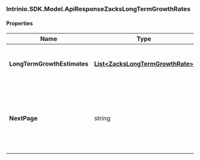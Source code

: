 [//]: # (CLASS:Intrinio.SDK.Model.ApiResponseZacksLongTermGrowthRates)

[//]: # (KIND:object)

### Intrinio.SDK.Model.ApiResponseZacksLongTermGrowthRates
#### Properties

[//]: # (START_DEFINITION)

Name | Type | Description
------------ | ------------- | -------------
**LongTermGrowthEstimates** | [**List&lt;ZacksLongTermGrowthRate&gt;**](ZacksLongTermGrowthRate.md) | Zacks latest long term growth rates &nbsp;
**NextPage** | string | The token required to request the next page of the data. If null, no further results are available. &nbsp;

[//]: # (END_DEFINITION)


[//]: # (CONTAINED_CLASS:Intrinio.SDK.Model.ZacksLongTermGrowthRate)


